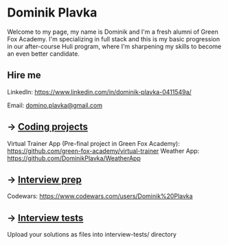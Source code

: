 # Dominik Plavka

Welcome to my page, my name is Dominik and I'm a fresh alumni of Green Fox Academy. I'm specializing in full stack and this is my basic progression in our after-course Huli program, where I'm sharpening my skills to become an even better candidate.

## Hire me
LinkedIn: https://www.linkedin.com/in/dominik-plavka-0411549a/

Email: domino.plavka@gmail.com

## &rarr; [Coding projects](https://github.com/green-fox-academy/definitions/tree/master/project-phase/huli/coding-projects)
Virtual Trainer App (Pre-final project in Green Fox Academy): https://github.com/green-fox-academy/virtual-trainer
Weather App: https://github.com/DominikPlavka/WeatherApp

## &rarr; [Interview prep](https://github.com/green-fox-academy/teaching-materials/tree/master/interview)

Codewars: https://www.codewars.com/users/Dominik%20Plavka

## &rarr; [Interview tests](https://github.com/green-fox-academy/teaching-materials/tree/master/project-phase/tech-interview-tests)
Upload your solutions as files into interview-tests/ directory


